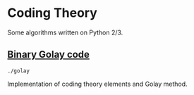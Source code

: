 # Coding Theory

Some algorithms written on Python 2/3.

## [Binary Golay code](https://en.wikipedia.org/wiki/Binary_Golay_code)
```
./golay
```
Implementation of coding theory elements and Golay method.